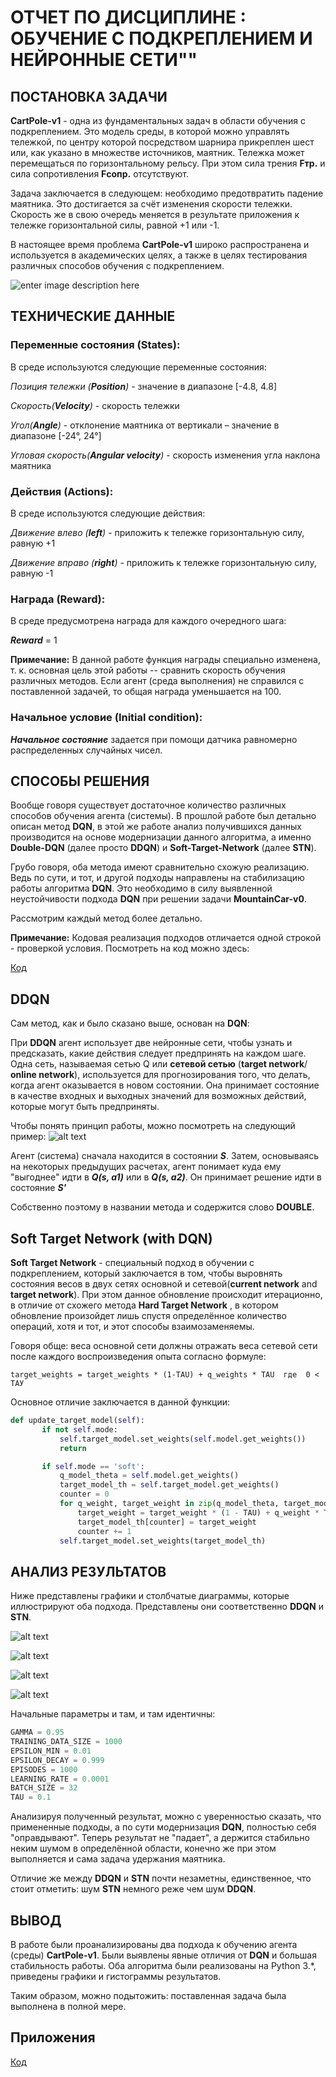 # ОТЧЕТ ПО ДИСЦИПЛИНЕ : ОБУЧЕНИЕ С ПОДКРЕПЛЕНИЕМ И НЕЙРОННЫЕ СЕТИ""

## ПОСТАНОВКА ЗАДАЧИ
**CartPole-v1** - одна из фундаментальных задач в области обучения с подкреплением. Это модель среды, в которой можно управлять тележкой, по центру которой посредством шарнира прикреплен шест или, как указано в множестве источников, маятник. Тележка может перемещаться по горизонтальному рельсу. При этом сила трения **Fтр.** и сила сопротивления **Fсопр.** отсутствуют. 

Задача заключается в следующем: необходимо предотвратить падение маятника. Это достигается за счёт изменения скорости тележки. Скорость же в свою очередь меняется в результате приложения к тележке горизонтальной силы, равной +1 или -1.

В настоящее время проблема **CartPole-v1**  широко распространена и используется в академических целях, а также в целях тестирования различных способов обучения с подкреплением.


![enter image description here](https://www.machinelearningmastery.ru/img/0-245056-532679.gif)
## ТЕХНИЧЕСКИЕ ДАННЫЕ

### Переменные состояния (States):
В среде используются следующие переменные состояния:

*Позиция тележки (**Position**)* - значение в диапазоне [-4.8, 4.8]

*Скорость(**Velocity**)* - скорость тележки

*Угол(**Angle**)* - отклонение маятника от вертикали – значение в диапазоне [-24°, 24°]

*Угловая скорость(**Angular velocity**)* - скорость изменения угла наклона маятника


### Действия (Actions):
В среде используются следующие действия:

*Движение влево (**left**)* - приложить к тележке горизонтальную силу, равную +1

*Движение вправо (**right**)* - приложить к тележке горизонтальную силу, равную -1

### Награда (Reward):

В среде предусмотрена награда для каждого очередного шага:

_**Reward**_  = 1

**Примечание:** В данной работе функция награды специально изменена, т. к. основная цель этой работы -- сравнить скорость обучения различных методов. Если агент (среда выполнения) не справился с поставленной задачей, то общая награда уменьшается на 100.

### Начальное условие (Initial condition):
_**Начальное состояние**_ задается при помощи датчика равномерно распределенных случайных чисел.


## СПОСОБЫ РЕШЕНИЯ
Вообще говоря существует достаточное количество различных способов обучения агента (системы). В прошлой работе был детально описан метод **DQN**, в этой же работе анализ получившихся данных производится на основе модернизации данного алгоритма, а именно **Double-DQN** (далее просто **DDQN**) и **Soft-Target-Network** (далее **STN**).

Грубо говоря, оба метода имеют сравнительно схожую реализацию. Ведь по сути, и тот, и другой подходы направлены на стабилизацию работы алгоритма **DQN**. Это необходимо в силу выявленной неустойчивости подхода **DQN** при решении задачи **MountainCar-v0**.

Рассмотрим каждый метод более детально.

**Примечание:** Кодовая реализация подходов отличается одной строкой - проверкой условия. Посмотреть на код можно здесь: 

[Код](DDQN_STN.py)

## DDQN
Сам метод, как и было сказано выше, основан на **DQN**:

При **DDQN** агент использует две нейронные сети, чтобы узнать и предсказать, какие действия следует предпринять на каждом шаге.  Одна сеть, называемая сетью Q или **сетевой сетью** (**target network**/ **online network**), используется для прогнозирования того, что делать, когда агент оказывается в  новом состоянии.  Она принимает состояние в качестве входных и выходных значений  для возможных действий, которые могут быть предприняты.

Чтобы понять принцип работы, можно посмотреть на следующий пример:
![alt text](Images/Example_DDQN.png)


Агент (система) сначала находится в состоянии ***S***. Затем, основываясь на некоторых предыдущих расчетах, агент понимает куда ему "выгоднее" идти в ***Q(s, a1)*** или в ***Q(s, a2)***. Он принимает решение идти в состояние ***S'***

Собственно поэтому в названии метода и содержится слово **DOUBLE**.

## Soft Target Network (with DQN)
**Soft Target Network** - специальный подход в обучении с подкреплением, который заключается в том, чтобы выровнять состояния весов в двух сетях основной и сетевой(**current network** and **target network**). При этом данное обновление происходит итерационно, в отличие от схожего метода **Hard Target Network** , в котором обновление произойдет лишь спустя определённое количество операций, хотя и тот, и этот способы взаимозаменяемы.

Говоря обще:  веса основной сети должны отражать веса сетевой сети после каждого воспроизведения опыта согласно формуле:

    target_weights = target_weights * (1-TAU) + q_weights * TAU  где  0 < ТАУ

Основное отличие заключается в данной функции:
 ``` python
 def update_target_model(self):
        if not self.mode:
            self.target_model.set_weights(self.model.get_weights())
            return

        if self.mode == 'soft':
            q_model_theta = self.model.get_weights()
            target_model_th = self.target_model.get_weights()
            counter = 0
            for q_weight, target_weight in zip(q_model_theta, target_model_th):
                target_weight = target_weight * (1 - TAU) + q_weight * TAU
                target_model_th[counter] = target_weight
                counter += 1
            self.target_model.set_weights(target_model_th)
  ```


## АНАЛИЗ РЕЗУЛЬТАТОВ
Ниже представлены графики и столбчатые диаграммы, которые иллюстрируют оба подхода. Представлены они соответственно **DDQN** и **STN**.


![alt text](Images/DDQN_plot.png)

![alt text](Images/DDQN_bar.png)

![alt text](Images/STN_plot.png)

![alt text](Images/STN_bar.png)


Начальные параметры и там, и там идентичны:

``` python
GAMMA = 0.95
TRAINING_DATA_SIZE = 1000
EPSILON_MIN = 0.01
EPSILON_DECAY = 0.999
EPISODES = 1000
LEARNING_RATE = 0.0001
BATCH_SIZE = 32
TAU = 0.1
```

Анализируя полученный результат, можно с уверенностью сказать, что примененные подходы, а по сути модернизация **DQN**, полностью себя "оправдывают". Теперь результат не "падает", а держится стабильно неким шумом в определённой области, конечно же при этом выполняется и сама задача удержания маятника.

Отличие же между **DDQN** и **STN** почти незаметны, единственное, что стоит отметить: шум **STN** немного реже чем шум **DDQN**.


## ВЫВОД
В работе были проанализированы два подхода к обучению агента (среды) **CartPole-v1**. Были выявлены явные отличия от **DQN** и большая стабильность работы. Оба алгоритма были реализованы на Python 3.*, приведены графики и гистограммы результатов. 

Таким образом, можно подытожить: поставленная задача была выполнена в полной мере.

## Приложения
[Код](DDQN_STN.py)
